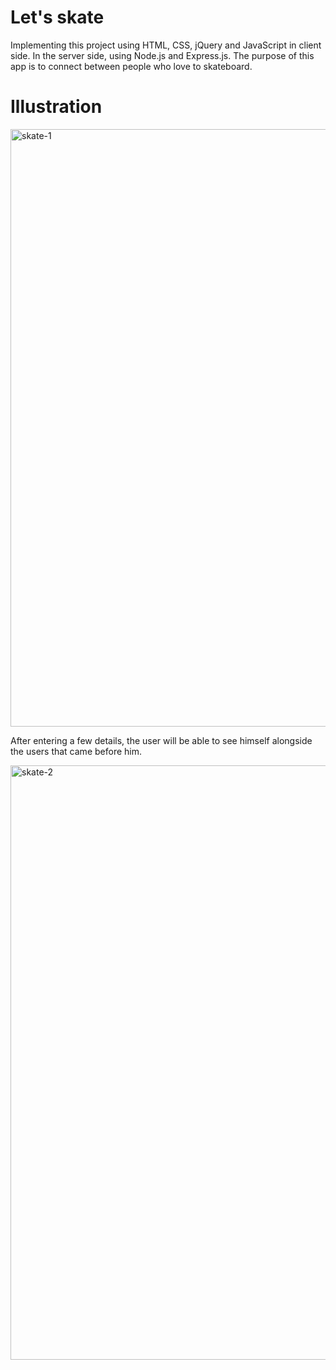 # Let's skate
Implementing this project using HTML, CSS, jQuery and JavaScript in client side. In the server side, using Node.js and Express.js.
The purpose of this app is to connect between people who love to skateboard.
 
 # Illustration
<img width="956" alt="skate-1" src="https://user-images.githubusercontent.com/57451645/71702411-021f1a00-2dd8-11ea-8abd-4326053a9baa.png">


After entering a few details, the user will be able to see himself alongside the users that came before him. 

<img width="951" alt="skate-2" src="https://user-images.githubusercontent.com/57451645/71702540-aa34e300-2dd8-11ea-8dbc-d9afcbf70b2f.png">



